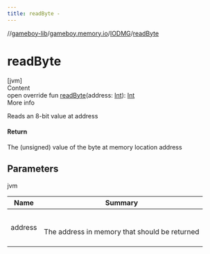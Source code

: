 ```yaml
---
title: readByte -
---
```

//[gameboy-lib](../../index.md)/[gameboy.memory.io](../index.md)/[IODMG](index.md)/[readByte](read-byte.md)



# readByte  
[jvm]  
Content  
open override fun [readByte](read-byte.md)(address: [Int](https://kotlinlang.org/api/latest/jvm/stdlib/kotlin/-int/index.html)): [Int](https://kotlinlang.org/api/latest/jvm/stdlib/kotlin/-int/index.html)  
More info  


Reads an 8-bit value at address



#### Return  


The (unsigned) value of the byte at memory location address



## Parameters  
  
jvm  
  
|  Name|  Summary| 
|---|---|
| <a name="gameboy.memory.io/IODMG/readByte/#kotlin.Int/PointingToDeclaration/"></a>address| <a name="gameboy.memory.io/IODMG/readByte/#kotlin.Int/PointingToDeclaration/"></a><br><br>The address in memory that should be returned<br><br>
  
  



